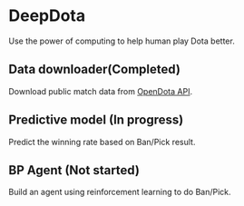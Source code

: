 # DeepDota

Use the power of computing to help human play Dota better.

## Data downloader(Completed)

Download public match data from [OpenDota API](https://www.opendota.com/api-keys).

## Predictive model (In progress)

Predict the winning rate based on Ban/Pick result.

## BP Agent (Not started)

Build an agent using reinforcement learning to do Ban/Pick.

